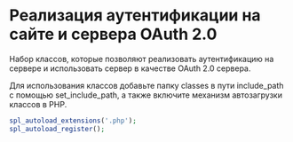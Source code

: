 # Реализация аутентификации на сайте и сервера OAuth 2.0
Набор классов, которые позволяют реализовать аутентификацию на сервере и использовать сервер в качестве OAuth 2.0 сервера.

Для использования классов добавьте папку classes в пути include_path с помощью set_include_path, а также включите механизм автозагрузки классов в PHP.
```php
spl_autoload_extensions('.php');
spl_autoload_register();
```
